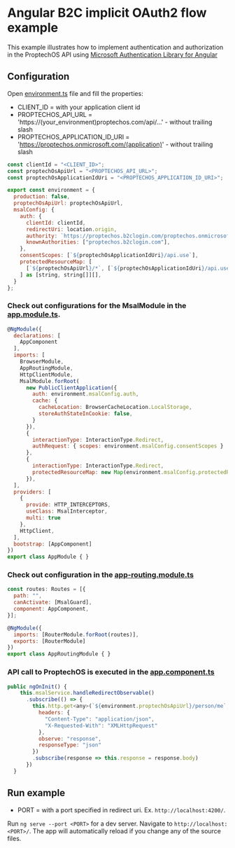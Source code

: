 # Angular B2C implicit OAuth2 flow example

This example illustrates how to implement authentication and authorization in the ProptechOS API using [Microsoft Authentication Library for Angular](https://www.npmjs.com/package/@azure/msal-angular) 

## Configuration

Open [environment.ts](https://github.com/idun-corp/Idun-Examples/blob/apps-team-b2c-examples/ProptechOS-Api/examples/angular-b2c-implicit-oauth-flow/src/environments/environment.ts) file and fill the properties:

* CLIENT_ID = with your application client id
* PROPTECHOS_API_URL = 'https://(your_environment)proptechos.com/api/...' - without trailing slash
* PROPTECHOS_APPLICATION_ID_URI = 'https://proptechos.onmicrosoft.com/(application)' - without trailing slash

```javascript
const clientId = "<CLIENT_ID>";
const proptechOsApiUrl = "<PROPTECHOS_API_URL>";
const proptechOsApplicationIdUri = "<PROPTECHOS_APPLICATION_ID_URI>";

export const environment = {
  production: false,
  proptechOsApiUrl: proptechOsApiUrl,
  msalConfig: {
    auth: {
      clientId: clientId,
      redirectUri: location.origin,
      authority: `https://proptechos.b2clogin.com/proptechos.onmicrosoft.com/b2c_1_sign_in/`,
      knownAuthorities: ["proptechos.b2clogin.com"],
    },
    consentScopes: [`${proptechOsApplicationIdUri}/api.use`],
    protectedResourceMap: [
      [`${proptechOsApiUrl}/*`, [`${proptechOsApplicationIdUri}/api.use`]],
    ] as [string, string[]][],
  }
};
```


### Check out configurations for the MsalModule in the [app.module.ts](https://github.com/idun-corp/Idun-Examples/blob/apps-team-b2c-examples/ProptechOS-Api/examples/angular-b2c-implicit-oauth-flow/src/app/app.module.ts).

```javascript
@NgModule({
  declarations: [
    AppComponent
  ],
  imports: [
    BrowserModule,
    AppRoutingModule,
    HttpClientModule,
    MsalModule.forRoot(
      new PublicClientApplication({
        auth: environment.msalConfig.auth,
        cache: {
          cacheLocation: BrowserCacheLocation.LocalStorage,
          storeAuthStateInCookie: false,
        }
      }),
      {
        interactionType: InteractionType.Redirect,
        authRequest: { scopes: environment.msalConfig.consentScopes }
      },
      {
        interactionType: InteractionType.Redirect,
        protectedResourceMap: new Map(environment.msalConfig.protectedResourceMap)
      }),
  ],
  providers: [
    {
      provide: HTTP_INTERCEPTORS,
      useClass: MsalInterceptor,
      multi: true
    },
    HttpClient,
  ],
  bootstrap: [AppComponent]
})
export class AppModule { }
```


### Check out configuration in the [app-routing.module.ts](https://github.com/idun-corp/Idun-Examples/blob/apps-team-b2c-examples/ProptechOS-Api/examples/angular-b2c-implicit-oauth-flow/src/app/app-routing.module.ts)

```javascript
const routes: Routes = [{
  path: "",
  canActivate: [MsalGuard],
  component: AppComponent,
}];

@NgModule({
  imports: [RouterModule.forRoot(routes)],
  exports: [RouterModule]
})
export class AppRoutingModule { }
```

### API call to ProptechOS is executed in the [app.component.ts](https://github.com/idun-corp/Idun-Examples/blob/apps-team-b2c-examples/ProptechOS-Api/examples/angular-b2c-implicit-oauth-flow/src/app/app.component.ts)

```javascript
public ngOnInit() {
    this.msalService.handleRedirectObservable()
      .subscribe(() => {
        this.http.get<any>(`${environment.proptechOsApiUrl}/person/me`, {
          headers: {
            "Content-Type": "application/json",
            "X-Requested-With": "XMLHttpRequest"
          },
          observe: "response",
          responseType: "json"
        })
        .subscribe(response => this.response = response.body)
      })
  }
```

## Run example

* PORT = with a port specified in redirect uri. Ex. `http://localhost:4200/`.

Run `ng serve --port <PORT>` for a dev server. Navigate to `http://localhost:<PORT>/`. The app will automatically reload if you change any of the source files.
